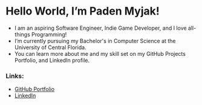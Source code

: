 # Hello World, I’m Paden Myjak!
- I am an aspiring Software Engineer, Indie Game Developer, and I love all-things Programming!
- I’m currently pursuing my Bachelor's in Computer Science at the University of Central Florida.
- You can learn more about me and my skill set on my GitHub Projects Portfolio, and LinkedIn profile.

### Links:
- [GitHub Portfolio](https://github.com/pamyjak/portfolio)
- [LinkedIn](https://www.linkedin.com/in/paden-myjak/)

<!---
pamyjak/pamyjak is a ✨ special ✨ repository because its `README.md` (this file) appears on your GitHub profile.
You can click the Preview link to take a look at your changes.
--->
